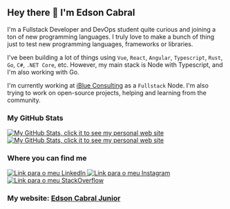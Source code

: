 ## Hey there 👋 I'm Edson Cabral

I'm a Fullstack Developer and DevOps student quite curious and joining a ton of new 
programming languages. I truly love to make a bunch of thing just to test new 
programming languages, frameworks or libraries.

I've been building a lot of things using `Vue`, `React`, `Angular`, `Typescript`, 
`Rust`, `Go`, `C#`, `.NET Core`, etc. However, my main stack is Node with Typescript, and I'm also working with Go.

I'm currently working at [iBlue Consulting](https://www.iblueconsulting.com.br/) 
as a `Fullstack` Node. I'm also trying to work on open-source projects, helping and 
learning from the community.

### My GitHub Stats

<a href="https://e2cabral.github.io/">
  <img alt="My GitHub Stats, click it to see my personal web site" align="center" src="https://github-readme-stats.vercel.app/api?username=e2cabral&show_icons=true&bg_color=151515&text_color=6C6C6C&title_color=E24329" />
</a>

<a href="https://e2cabral.github.io/">
  <img alt="My GitHub Stats, click it to see my personal web site" align="center" src="https://github-readme-stats.vercel.app/api/top-langs/?username=e2cabral&bg_color=151515&text_color=6C6C6C&title_color=E24329" />
</a>

### Where you can find me

<a href="https://www.linkedin.com/in/e2-cabral-junior/" target="_blank">
    <img alt="Link para o meu LinkedIn" src="https://img.shields.io/badge/LinkedIn-0077B5?style=for-the-badge&logo=linkedin&logoColor=white" />
</a>

<a href="https://www.instagram.com/odevjr/" target="_blank">
    <img alt="Link para o meu Instagram" src="https://img.shields.io/badge/Instagram-E4405F?style=for-the-badge&logo=instagram&logoColor=white" />
</a>

<a href="https://stackoverflow.com/users/14915639/edson-cabral?tab=profile" target="_blank">
    <img alt="Link para o meu StackOverflow" src="https://img.shields.io/badge/Stack_Overflow-FE7A16?style=for-the-badge&logo=stack-overflow&logoColor=white" />
</a>

<br />

### My website: [Edson Cabral Junior](https://e2cabral.github.io/)

